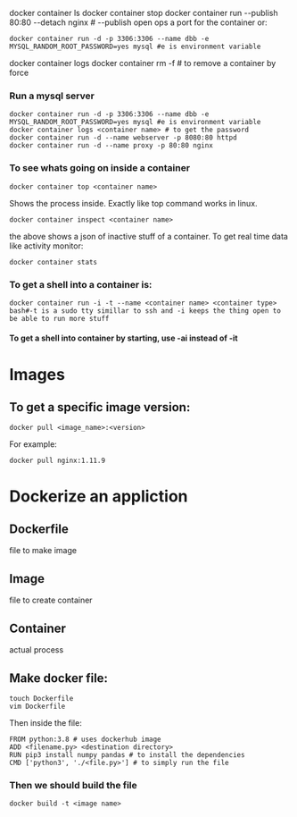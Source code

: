 docker container ls
docker container stop <id>
docker container run --publish 80:80 --detach nginx # --publish open ops a port for the container
or:
```
docker container run -d -p 3306:3306 --name dbb -e MYSQL_RANDOM_ROOT_PASSWORD=yes mysql #e is environment variable
```
docker container logs <container name>
docker container rm -f <id> # to remove a container by force
### Run a mysql server
```
docker container run -d -p 3306:3306 --name dbb -e MYSQL_RANDOM_ROOT_PASSWORD=yes mysql #e is environment variable
docker container logs <container name> # to get the password
docker container run -d --name webserver -p 8080:80 httpd
docker container run -d --name proxy -p 80:80 nginx
```
### To see whats going on inside a container
```
docker container top <container name>
```
Shows the process inside. Exactly like top command works in linux.
```
docker container inspect <container name>
```
the above shows a json of inactive stuff of a container.
To get real time data like activity monitor:
```
docker container stats
```
### To get a shell into a container is:
```
docker container run -i -t --name <container name> <container type> bash#-t is a sudo tty simillar to ssh and -i keeps the thing open to be able to run more stuff
```
#### To get a shell into container by starting, use -ai instead of -it

# Images

## To get a specific image version:
```
docker pull <image_name>:<version>
``` 
For example:
```
docker pull nginx:1.11.9
```


# Dockerize an appliction
## Dockerfile
file to make image
## Image
file to create container
## Container
actual process

## Make docker file:
```
touch Dockerfile
vim Dockerfile
```
Then inside the file:
```
FROM python:3.8 # uses dockerhub image
ADD <filename.py> <destination directory>
RUN pip3 install numpy pandas # to install the dependencies
CMD ['python3', './<file.py>'] # to simply run the file
```

### Then we should build the file
```
docker build -t <image name>
```
